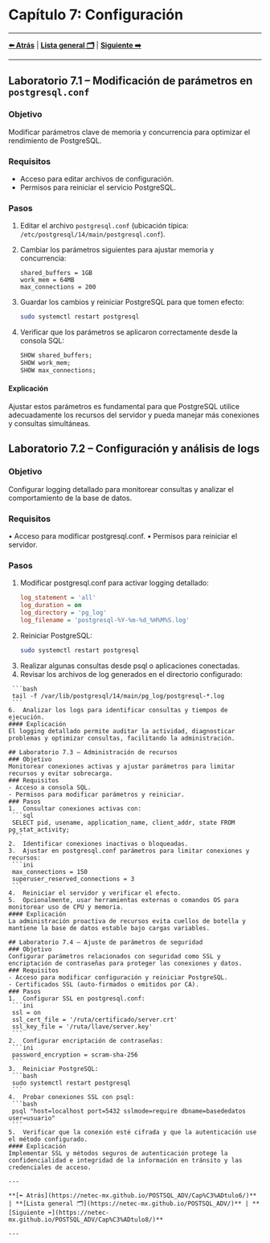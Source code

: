 # Capítulo 7: Configuración

---

**[⬅️ Atrás](https://netec-mx.github.io/POSTSQL_ADV/Cap%C3%ADtulo6/)** | **[Lista general 🗂️](https://netec-mx.github.io/POSTSQL_ADV/)** | **[Siguiente ➡️](https://netec-mx.github.io/POSTSQL_ADV/Cap%C3%ADtulo8/)**

---

## Laboratorio 7.1 – Modificación de parámetros en `postgresql.conf`

### Objetivo  
Modificar parámetros clave de memoria y concurrencia para optimizar el rendimiento de PostgreSQL.

### Requisitos  
- Acceso para editar archivos de configuración.  
- Permisos para reiniciar el servicio PostgreSQL.

### Pasos

1. Editar el archivo `postgresql.conf` (ubicación típica: `/etc/postgresql/14/main/postgresql.conf`).

2. Cambiar los parámetros siguientes para ajustar memoria y concurrencia:

    ```
    shared_buffers = 1GB
    work_mem = 64MB
    max_connections = 200
    ```
3. Guardar los cambios y reiniciar PostgreSQL para que tomen efecto:
    ```bash
    sudo systemctl restart postgresql
    ```
4.	Verificar que los parámetros se aplicaron correctamente desde la consola SQL:
    ```sql
    SHOW shared_buffers;
    SHOW work_mem;
    SHOW max_connections;
    ```
#### Explicación
Ajustar estos parámetros es fundamental para que PostgreSQL utilice adecuadamente los recursos del servidor y pueda manejar más conexiones y consultas simultáneas.

## Laboratorio 7.2 – Configuración y análisis de logs
### Objetivo
Configurar logging detallado para monitorear consultas y analizar el comportamiento de la base de datos.
### Requisitos
•	Acceso para modificar postgresql.conf.
•	Permisos para reiniciar el servidor.
### Pasos
1.	Modificar postgresql.conf para activar logging detallado:
    ```ini
    log_statement = 'all'
    log_duration = on
    log_directory = 'pg_log'
    log_filename = 'postgresql-%Y-%m-%d_%H%M%S.log'
    ```
2.	Reiniciar PostgreSQL:
    ```bash
    sudo systemctl restart postgresql
3.	Realizar algunas consultas desde psql o aplicaciones conectadas.
4.	Revisar los archivos de log generados en el directorio configurado:
   ```
    ```bash
    tail -f /var/lib/postgresql/14/main/pg_log/postgresql-*.log
    ```
6.	Analizar los logs para identificar consultas y tiempos de ejecución.
#### Explicación
El logging detallado permite auditar la actividad, diagnosticar problemas y optimizar consultas, facilitando la administración.

## Laboratorio 7.3 – Administración de recursos
### Objetivo
Monitorear conexiones activas y ajustar parámetros para limitar recursos y evitar sobrecarga.
### Requisitos
- Acceso a consola SQL.
- Permisos para modificar parámetros y reiniciar.
### Pasos
1.	Consultar conexiones activas con:
    ```sql
    SELECT pid, usename, application_name, client_addr, state FROM pg_stat_activity;
    ```
2.	Identificar conexiones inactivas o bloqueadas.
3.	Ajustar en postgresql.conf parámetros para limitar conexiones y recursos:
    ```ini
    max_connections = 150
    superuser_reserved_connections = 3
    ```
4.	Reiniciar el servidor y verificar el efecto.
5.	Opcionalmente, usar herramientas externas o comandos OS para monitorear uso de CPU y memoria.
#### Explicación
La administración proactiva de recursos evita cuellos de botella y mantiene la base de datos estable bajo cargas variables.

## Laboratorio 7.4 – Ajuste de parámetros de seguridad
### Objetivo
Configurar parámetros relacionados con seguridad como SSL y encriptación de contraseñas para proteger las conexiones y datos.
### Requisitos
- Acceso para modificar configuración y reiniciar PostgreSQL.
- Certificados SSL (auto-firmados o emitidos por CA).
### Pasos
1.	Configurar SSL en postgresql.conf:
    ```ini
    ssl = on
    ssl_cert_file = '/ruta/certificado/server.crt'
    ssl_key_file = '/ruta/llave/server.key'
    ```
2.	Configurar encriptación de contraseñas:
    ```ini
    password_encryption = scram-sha-256
    ```
3.	Reiniciar PostgreSQL:
    ```bash
    sudo systemctl restart postgresql
    ```
4.	Probar conexiones SSL con psql:
    ```bash
    psql "host=localhost port=5432 sslmode=require dbname=basededatos user=usuario"
    ```
5.	Verificar que la conexión esté cifrada y que la autenticación use el método configurado.
#### Explicación
Implementar SSL y métodos seguros de autenticación protege la confidencialidad e integridad de la información en tránsito y las credenciales de acceso.

---

**[⬅️ Atrás](https://netec-mx.github.io/POSTSQL_ADV/Cap%C3%ADtulo6/)** | **[Lista general 🗂️](https://netec-mx.github.io/POSTSQL_ADV/)** | **[Siguiente ➡️](https://netec-mx.github.io/POSTSQL_ADV/Cap%C3%ADtulo8/)**

---
